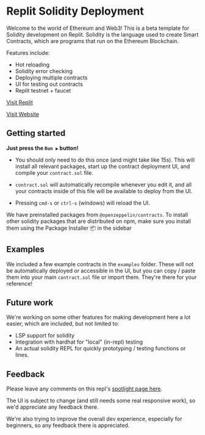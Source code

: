 # Replit Solidity Deployment
Welcome to the world of Ethereum and Web3! This is a beta template for Solidity development on Replit. Solidity is the language used to create Smart Contracts, which are programs that run on the Ethereum Blockchain.

Features include:
- Hot reloading
- Solidity error checking
- Deploying multiple contracts
- UI for testing out contracts
- Replit testnet + faucet

[Visit Replit](https://replit.com/@BHUSHANWANJARI/GithubCryptDeploy?v=1)

[Visit Website](https://github.com/Bhushan21z/GithubCryptDeploy)

## Getting started
**Just press the `Run ▶️` button!**

- You should only need to do this once (and might take like 15s). This will install all relevant packages, start up the contract deployment UI, and compile your `contract.sol` file.

- `contract.sol` will automatically recompile whenever you edit it, and all your contracts inside of this file will be available to deploy from the UI.

- Pressing `cmd-s` or `ctrl-s` (windows) will reload the UI.

We have preinstalled packages from `@openzeppelin/contracts`. To install other solidity packages that are distributed on npm, make sure you install them using the Package Installer 📦 in the sidebar

## Examples

We included a few example contracts in the `examples` folder. These will not be automatically deployed or accessible in the UI, but you can copy / paste them into your main `contract.sol` file or import them. They're there for your reference!

## Future work

We're working on some other features for making development here a lot easier, which are included, but not limited to:

- LSP support for solidity
- Integration with hardhat for "local" (in-repl) testing
- An actual solidity REPL for quickly prototyping / testing functions or lines.

## Feedback

Please leave any comments on this repl's [spotlight page here](https://replit.com/@replit/Solidity-starter-beta?v=1).

The UI is subject to change (and still needs some real responsive work), so we'd appreciate any feedback there. 

We're also trying to improve the overall dev experience, especially for beginners, so any feedback there is appreciated. 
